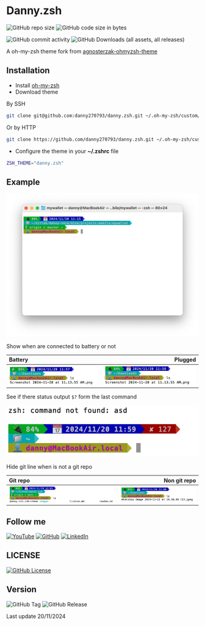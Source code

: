 # Danny.zsh

![GitHub repo size](https://img.shields.io/github/repo-size/danny270793/danny.szh)
![GitHub code size in bytes](https://img.shields.io/github/languages/code-size/danny270793/danny.szh)

![GitHub commit activity](https://img.shields.io/github/commit-activity/m/danny270793/danny.szh)
![GitHub Downloads (all assets, all releases)](https://img.shields.io/github/downloads/danny270793/danny.szh/total)

A oh-my-zsh theme fork from [agnosterzak-ohmyzsh-theme](https://github.com/zakaziko99/agnosterzak-ohmyzsh-theme)

## Installation

- Install [oh-my-zsh](https://github.com/ohmyzsh/ohmyzsh)
- Download theme

By SSH

```bash
git clone git@github.com:danny270793/danny.zsh.git ~/.oh-my-zsh/custom/themes/danny.zsh
```

Or by HTTP

```bash
git clone https://github.com/danny270793/danny.zsh.git ~/.oh-my-zsh/custom/themes/danny.zsh
```

- Configure the theme in your **~/.zshrc** file

```bash
ZSH_THEME="danny.zsh"
```

## Example

![Terminal example](https://github.com/danny270793/danny.zsh/blob/main/images/example001.png)

Show when are connected to battery or not

Battery | Plugged
:-|-:
![Terminal example](https://github.com/danny270793/danny.zsh/blob/main/images/from-battery.png) | ![Terminal example](https://github.com/danny270793/danny.zsh/blob/main/images/from-power-supply.png)

See if there status output `$?` form the last command

![Terminal example](https://github.com/danny270793/danny.zsh/blob/main/images/last-command-error.png)

Hide git line when is not a git repo

Git repo | Non git repo
:-|-:
![Terminal example](https://github.com/danny270793/danny.zsh/blob/main/images/git-path.png) | ![Terminal example](https://github.com/danny270793/danny.zsh/blob/main/images/non-git-path.png)

## Follow me

[![YouTube](https://img.shields.io/badge/YouTube-%23FF0000.svg?style=for-the-badge&logo=YouTube&logoColor=white)](https://www.youtube.com/channel/UC5MAQWU2s2VESTXaUo-ysgg)
[![GitHub](https://img.shields.io/badge/github-%23121011.svg?style=for-the-badge&logo=github&logoColor=white)](https://www.github.com/danny270793/)
[![LinkedIn](https://img.shields.io/badge/linkedin-%230077B5.svg?style=for-the-badge&logo=linkedin&logoColor=white)](https://www.linkedin.com/in/danny270793)

## LICENSE

[![GitHub License](https://img.shields.io/github/license/danny270793/danny.szh)](license.md)

## Version

![GitHub Tag](https://img.shields.io/github/v/tag/danny270793/danny.szh)
![GitHub Release](https://img.shields.io/github/v/release/danny270793/danny.szh)

Last update 20/11/2024
